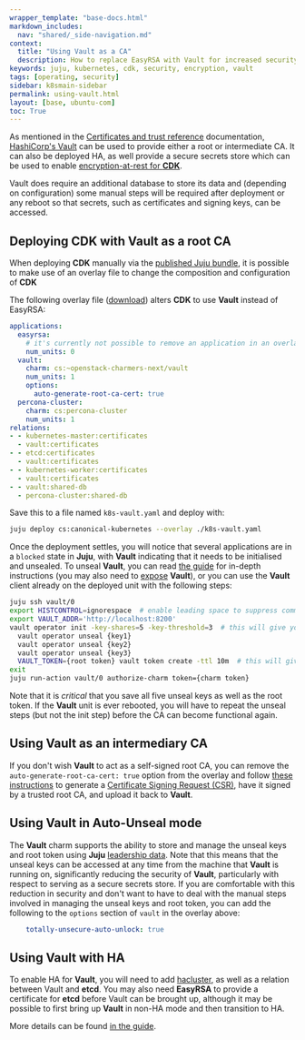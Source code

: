 ```yaml
---
wrapper_template: "base-docs.html"
markdown_includes:
  nav: "shared/_side-navigation.md"
context:
  title: "Using Vault as a CA"
  description: How to replace EasyRSA with Vault for increased security
keywords: juju, kubernetes, cdk, security, encryption, vault
tags: [operating, security]
sidebar: k8smain-sidebar
permalink: using-vault.html
layout: [base, ubuntu-com]
toc: True
---
```


As mentioned in the [Certificates and trust reference][certs-doc] documentation,
[HashiCorp's Vault][vault] can be used to provide either a root or intermediate CA. It can
also be deployed HA, as well provide a secure secrets store which can be used to enable
[encryption-at-rest for **CDK**][encryption-doc].

Vault does require an additional database to store its data and (depending on
configuration) some manual steps will be required after deployment or any reboot so
that secrets, such as certificates and signing keys, can be accessed.

## Deploying CDK with Vault as a root CA

When deploying **CDK** manually via the [published Juju bundle][cdk-bundle], it is
possible to make use of an overlay file to change the composition and  configuration of
**CDK**

The following overlay file ([download][k8s-vault-yaml]) alters **CDK** to use **Vault**
instead of EasyRSA:

```yaml
applications:
  easyrsa:
    # it's currently not possible to remove an application in an overlay
    num_units: 0
  vault:
    charm: cs:~openstack-charmers-next/vault
    num_units: 1
    options:
      auto-generate-root-ca-cert: true
  percona-cluster:
    charm: cs:percona-cluster
    num_units: 1
relations:
- - kubernetes-master:certificates
  - vault:certificates
- - etcd:certificates
  - vault:certificates
- - kubernetes-worker:certificates
  - vault:certificates
- - vault:shared-db
  - percona-cluster:shared-db
```

Save this to a file named `k8s-vault.yaml` and deploy with:

```bash
juju deploy cs:canonical-kubernetes --overlay ./k8s-vault.yaml
```

Once the deployment settles, you will notice that several applications are in a
`blocked` state in **Juju**, with **Vault** indicating that it needs to be initialised
and unsealed. To unseal **Vault**, you can read [the guide][vault-guide-unseal] for
in-depth instructions (you may also need to [expose][] **Vault**), or you can use
the **Vault** client already on the deployed unit with the following steps:

```bash
juju ssh vault/0
export HISTCONTROL=ignorespace  # enable leading space to suppress command history
export VAULT_ADDR='http://localhost:8200'
vault operator init -key-shares=5 -key-threshold=3  # this will give you 5 keys and a root token
  vault operator unseal {key1}
  vault operator unseal {key2}
  vault operator unseal {key3}
  VAULT_TOKEN={root token} vault token create -ttl 10m  # this will give you a token to auth the charm
exit
juju run-action vault/0 authorize-charm token={charm token}
```

Note that it is _critical_ that you save all five unseal keys as well as the
root token.  If the **Vault** unit is ever rebooted, you will have to repeat the
unseal steps (but not the init step) before the CA can become functional again.

## Using Vault as an intermediary CA

If you don't wish **Vault** to act as a self-signed root CA, you can remove the
`auto-generate-root-ca-cert: true` option from the overlay and follow [these
instructions][vault-guide-csr] to generate a
[Certificate Signing Request (CSR)][csr], have it signed by a trusted root CA, and upload it
back to **Vault**.

## Using Vault in Auto-Unseal mode

The **Vault** charm supports the ability to store and manage the unseal keys and
root token using **Juju** [leadership data][leadership]. Note that this means that
the unseal keys can be accessed at any time from the machine that **Vault** is
running on, significantly reducing the security of **Vault**, particularly with
respect to serving as a secure secrets store. If you are comfortable with this
reduction in security and don't want to have to deal with the manual steps
involved in managing the unseal keys and root token, you can add the following
to the `options` section of `vault` in the overlay above:

```yaml
    totally-unsecure-auto-unlock: true
```

## Using Vault with HA

To enable HA for **Vault**, you will need to add [hacluster][], as well as a
relation between Vault and **etcd**. You may also need **EasyRSA** to provide a
certificate for **etcd** before Vault can be brought up, although it may be
possible to first bring up **Vault** in non-HA mode and then transition to HA.

More details can be found [in the guide][vault-guide-ha].


<!-- LINKS -->
[k8s-vault-yaml]: ../assets/k8s-vault.yaml
[certs-doc]: ../certs-and-trust
[encryption-doc]: ../encryption-at-rest
[vault]: https://www.vaultproject.io
[expose]: https://docs.jujucharms.com/stable/en/charms-exposing
[hacluster]: https://jujucharms.com/stable/en/hacluster
[vault-guide-csr]: https://docs.openstack.org/project-deploy-guide/charm-deployment-guide/latest/app-certificate-management.html
[vault-guide-unseal]: https://docs.openstack.org/project-deploy-guide/charm-deployment-guide/latest/app-vault.html#initialize-and-unseal-vault
[vault-guide-ha]: https://docs.openstack.org/project-deploy-guide/charm-deployment-guide/latest/app-vault.html#enabling-ha
[csr]: https://en.wikipedia.org/wiki/Certificate_signing_request
[leadership]: https://docs.jujucharms.com/stable/en/authors-charm-leadership
[cdk-bundle]: https://jujucharms.com/canonical-kubernetes
